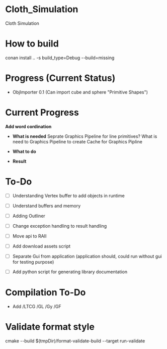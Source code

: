 # Cloth_Simulation
Cloth Simulation



# How to build
conan install .. -s build_type=Debug --build=missing


# Progress (Current Status)
* ObjImporter 0.1 (Can import cube and sphere "Primitive Shapes")


# Current Progress
**Add word cordination**

- **What is needed**
    Seprate Graphics Pipeline for line primitives?
    What is need to Graphics Pipeline to create
    Cache for Graphics Pipline

- **What to do**

- **Result**





# To-Do
- [ ] Understanding Vertex buffer to add objects in runtime
- [ ] Understand buffers and memory
- [ ] Adding Outliner
- [ ] Change exception handling to result handling
- [ ] Move api to RAII


- [ ] Add download assets script
- [ ] Separate Gui from application (application should, could run without gui for testing purpose)
- [ ] Add python script for generating library documentation




# Compilation To-Do
* Add /LTCG	/GL /Gy /GF



# Validate format style
cmake --build $(tmpDir)/format-validate-build --target run-validate